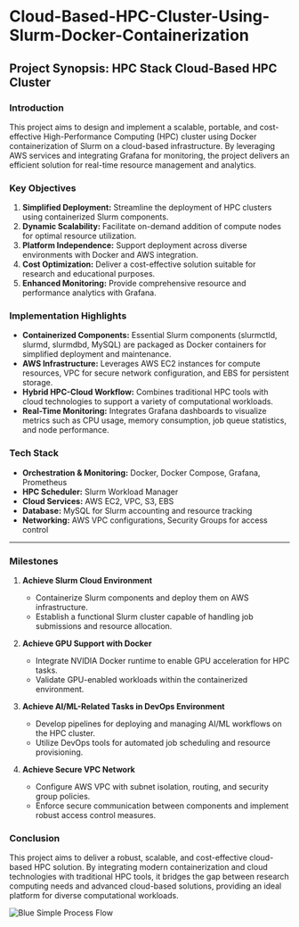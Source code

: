 # Cloud-Based-HPC-Cluster-Using-Slurm-Docker-Containerization

## Project Synopsis: HPC Stack Cloud-Based HPC Cluster

### Introduction
This project aims to design and implement a scalable, portable, and cost-effective High-Performance Computing (HPC) cluster using Docker containerization of Slurm on a cloud-based infrastructure. By leveraging AWS services and integrating Grafana for monitoring, the project delivers an efficient solution for real-time resource management and analytics.

### Key Objectives
1. **Simplified Deployment:** Streamline the deployment of HPC clusters using containerized Slurm components.
2. **Dynamic Scalability:** Facilitate on-demand addition of compute nodes for optimal resource utilization.
3. **Platform Independence:** Support deployment across diverse environments with Docker and AWS integration.
4. **Cost Optimization:** Deliver a cost-effective solution suitable for research and educational purposes.
5. **Enhanced Monitoring:** Provide comprehensive resource and performance analytics with Grafana.

### Implementation Highlights
- **Containerized Components:** Essential Slurm components (slurmctld, slurmd, slurmdbd, MySQL) are packaged as Docker containers for simplified deployment and maintenance.
- **AWS Infrastructure:** Leverages AWS EC2 instances for compute resources, VPC for secure network configuration, and EBS for persistent storage.
- **Hybrid HPC-Cloud Workflow:** Combines traditional HPC tools with cloud technologies to support a variety of computational workloads.
- **Real-Time Monitoring:** Integrates Grafana dashboards to visualize metrics such as CPU usage, memory consumption, job queue statistics, and node performance.

### Tech Stack
- **Orchestration & Monitoring:** Docker, Docker Compose, Grafana, Prometheus
- **HPC Scheduler:** Slurm Workload Manager
- **Cloud Services:** AWS EC2, VPC, S3, EBS
- **Database:** MySQL for Slurm accounting and resource tracking
- **Networking:** AWS VPC configurations, Security Groups for access control

---

### Milestones
1. **Achieve Slurm Cloud Environment**
   - Containerize Slurm components and deploy them on AWS infrastructure.
   - Establish a functional Slurm cluster capable of handling job submissions and resource allocation.

2. **Achieve GPU Support with Docker**
   - Integrate NVIDIA Docker runtime to enable GPU acceleration for HPC tasks.
   - Validate GPU-enabled workloads within the containerized environment.

3. **Achieve AI/ML-Related Tasks in DevOps Environment**
   - Develop pipelines for deploying and managing AI/ML workflows on the HPC cluster.
   - Utilize DevOps tools for automated job scheduling and resource provisioning.

4. **Achieve Secure VPC Network**
   - Configure AWS VPC with subnet isolation, routing, and security group policies.
   - Enforce secure communication between components and implement robust access control measures.



### Conclusion
This project aims to deliver a robust, scalable, and cost-effective cloud-based HPC solution. By integrating modern containerization and cloud technologies with traditional HPC tools, it bridges the gap between research computing needs and advanced cloud-based solutions, providing an ideal platform for diverse computational workloads.





![Blue Simple Process Flow](https://github.com/user-attachments/assets/1ef4f8bd-244a-44a2-9c80-641134b2c572)

 
